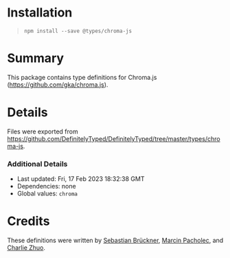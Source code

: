 # Installation
> `npm install --save @types/chroma-js`

# Summary
This package contains type definitions for Chroma.js (https://github.com/gka/chroma.js).

# Details
Files were exported from https://github.com/DefinitelyTyped/DefinitelyTyped/tree/master/types/chroma-js.

### Additional Details
 * Last updated: Fri, 17 Feb 2023 18:32:38 GMT
 * Dependencies: none
 * Global values: `chroma`

# Credits
These definitions were written by [Sebastian Brückner](https://github.com/invliD), [Marcin Pacholec](https://github.com/mpacholec), and [Charlie Zhuo](https://github.com/CharlieZhuo).
